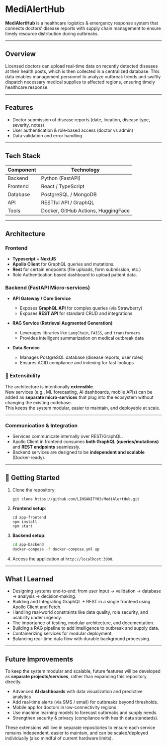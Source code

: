 # MediAlertHub

**MediAlertHub** is a healthcare logistics & emergency response system that connects doctors’ disease reports with supply chain management to ensure timely resource distribution during outbreaks.

---

## Overview

Licensed doctors can upload real-time data on recently detected diseases at their health posts, which is then collected in a centralized database. This data enables management personnel to analyze outbreak trends and swiftly dispatch necessary medical supplies to affected regions, ensuring timely healthcare response.

---

## Features

- Doctor submission of disease reports (date, location, disease type, severity, notes)
- User authentication & role‑based access (doctor vs admin)
- Data validation and error handling

---

## Tech Stack

| Component   | Technology                          |
|-------------|-------------------------------------|
| Backend     | Python (FastAPI)                    |
| Frontend    | React / TypeScript                  |
| Database    | PostgreSQL / MongoDB                |
| API         | RESTful API / GraphQL               |
| Tools       | Docker, GitHub Actions, HuggingFace |

---

## Architecture

### Frontend

- **Typescript + NextJS**
- **Apollo Client** for GraphQL queries and mutations.
- **Rest** for certain endpoints (file uploads, form submission, etc.)
- Role Authentication based dashboard to upload patient data.

### Backend (FastAPI Micro-services)

- **API Gateway / Core Service**
  - Exposes **GraphQL API** for complex queries (via Strawberry)  
  - Exposes **REST API** for standard CRUD and integrations

- **RAG Service (Retrieval Augmented Generation)**
  - Leverages libraries like `LangChain`, `FAISS`, and `transformers`  
  - Provides intelligent summarization on medical outbreak data  

- **Data Service**
  - Manages PostgreSQL database (disease reports, user roles)  
  - Ensures ACID compliance and indexing for fast lookups

### 🔹 Extensibility
The architecture is intentionally **extensible**.  
New services (e.g., ML forecasting, AI dashboards, mobile APIs) can be added as **separate micro-services** that plug into the ecosystem without changing the existing codebase.  
This keeps the system modular, easier to maintain, and deployable at scale.

---

### Communication & Integration
- Services communicate internally over REST/GraphQL.  
- Apollo Client in frontend consumes **both GraphQL (queries/mutations)** and **REST endpoints** seamlessly.  
- Backend services are designed to be **independent and scalable** (Docker-ready).

---

## 🚀 Getting Started

1. Clone the repository:
   ```
   git clone https://github.com/LINSANITY03/MediAlertHub.git
   ```

2. **Frontend setup**:
   ```
   cd app-frontend
   npm install
   npm start
   ```

3. **Backend setup**:
   ```bash
   cd app-backend
   docker-compose -f docker-compose.yml up
   ```

4. Access the application at `http://localhost:3000`.

---

## What I Learned

- Designing systems end‑to‑end: from user input → validation → database → analysis → decision‑making.
- Building and Integrating GraphQL + REST in a single frontend using Apollo Client and Fetch.
- Handling real‑world constraints like data quality, role security, and usability under urgency.
- The importance of testing, modular architecture, and documentation.
- Building a RAG pipeline to add intelligence to outbreak and supply data.
- Containerizing services for modular deployment.
- Balancing real-time data flow with durable background processing.

---

## Future Improvements

To keep the system modular and scalable, future features will be developed as **separate projects/services**, rather than expanding this repository directly.  

- Advanced **AI dashboards** with data visualization and predictive analytics
- Add real‑time alerts (via SMS / email) for outbreaks beyond thresholds.
- Mobile app for doctors in low-connectivity regions
- Use machine learning models to forecast outbreaks and supply needs.
- Strengthen security & privacy (compliance with health data standards).

These extensions will live in separate repositories to ensure each service remains independent, easier to maintain, and can be scaled/deployed individually (also mindful of current hardware limits).